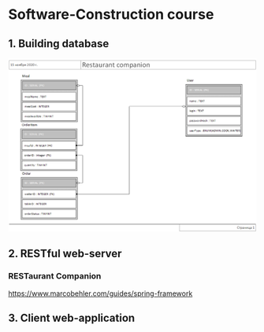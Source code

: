 # Software-Construction course

## 1. Building database

<img src="Restaurant.png" alt="scheme">

## 2. RESTful web-server

### RESTaurant Companion

https://www.marcobehler.com/guides/spring-framework

## 3. Client web-application